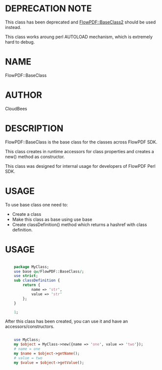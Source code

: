 # DEPRECATION NOTE

This class has been deprecated and [FlowPDF::BaseClass2](/doc/md/FlowPDF/BaseClass2.md) should be used instead.

This class works aroung perl AUTOLOAD mechanism, which is extremely hard to debug.

# NAME

FlowPDF::BaseClass

# AUTHOR

CloudBees

# DESCRIPTION

FlowPDF::BaseClass is the base class for the classes across FlowPDF SDK.

This class creates in runtime accessors for class properties and creates a new() method as constructor.

This class was designed for internal usage for developers of FlowPDF Perl SDK.

# USAGE

To use base class one need to:

- Create a class
- Make this class as base using use base
- Create classDefinition() method which returns a hashref with class definition.

# USAGE

```perl

    package MyClass;
    use base qw/FlowPDF::BaseClass/;
    use strict;
    sub classDefinition {
        return {
            name => 'str',
            value => 'str'
        };
    }

    1;

```

After this class has been created, you can use it and have an accessors/constructors.

```perl

    use MyClass;
    my $object = MyClass->new({name => 'one', value => 'two'});
    # name = one
    my $name = $object->getName();
    # value = two
    my $value = $object->getValue();

```